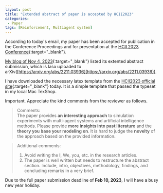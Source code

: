 ```yaml
---
layout: post
title: "Extended abstract of paper is accepted by HCII2023"
categories:
 - Paper
tags: [Reinforcement, Multiagent system]
---
```


According to today's email, my paper has been accepted for publication in the Conference Proceedings 
and for presentation at the [HCII 2023 Conference](https://2023.hci.international/papers.html){:target="_blank"}.

[My blog of Nov 4, 2023](https://oudeng.github.io/paper/2022/11/04/Extented-Abstact-for-HCII2023/){:target="_blank"} 
listed its extented abstract submission, which is laso uploaded to arXiv([https://arxiv.org/abs/2211.03936](https://arxiv.org/abs/2211.03936)).

<!--more-->

I have downloaded the necessary latex template from the [HCII2023 official site](https://2023.hci.international/guidelines-for-final-camera-ready-papers){:target="_blank"} today.
It is a simple template that passed the typeset in my local Mac TexShop.

Important. Appreciate the kind comments from the reviewer as follows.

>Comments:  
>The paper provides **an interesting approach** to simulation experiments with multi-agent systems and artificial intelligence methods.
>Please provide **more insights into past literature** and the **theory you base your modeling on**. It is hard to judge the **novelty** of the approach based on the provided information.

>Additional comments:  
>1. Avoid writing the I, We, you, etc. in the research articles.
>2. The paper is well written but needs to restructure the abstract section. Include, intro, objectives, methodology, findings, and concluding remarks in a very brief.

Due to the full paper submission deadline of **Feb 10, 2023**, I will have a busy new year holiday.
